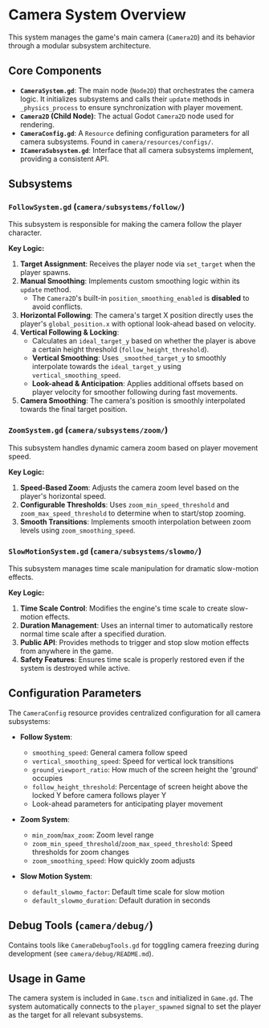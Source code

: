 # Camera System Overview

This system manages the game's main camera (`Camera2D`) and its behavior through a modular subsystem architecture.

## Core Components

-   **`CameraSystem.gd`**: The main node (`Node2D`) that orchestrates the camera logic. It initializes subsystems and calls their `update` methods in `_physics_process` to ensure synchronization with player movement.
-   **`Camera2D` (Child Node)**: The actual Godot `Camera2D` node used for rendering.
-   **`CameraConfig.gd`**: A `Resource` defining configuration parameters for all camera subsystems. Found in `camera/resources/configs/`.
-   **`ICameraSubsystem.gd`**: Interface that all camera subsystems implement, providing a consistent API.

## Subsystems

### `FollowSystem.gd` (`camera/subsystems/follow/`)

This subsystem is responsible for making the camera follow the player character.

**Key Logic:**

1.  **Target Assignment**: Receives the player node via `set_target` when the player spawns.
2.  **Manual Smoothing**: Implements custom smoothing logic within its `update` method.
    -   The `Camera2D`'s built-in `position_smoothing_enabled` is **disabled** to avoid conflicts.
3.  **Horizontal Following**: The camera's target X position directly uses the player's `global_position.x` with optional look-ahead based on velocity.
4.  **Vertical Following & Locking**:
    -   Calculates an `ideal_target_y` based on whether the player is above a certain height threshold (`follow_height_threshold`).
    -   **Vertical Smoothing**: Uses `_smoothed_target_y` to smoothly interpolate towards the `ideal_target_y` using `vertical_smoothing_speed`.
    -   **Look-ahead & Anticipation**: Applies additional offsets based on player velocity for smoother following during fast movements.
5.  **Camera Smoothing**: The camera's position is smoothly interpolated towards the final target position.

### `ZoomSystem.gd` (`camera/subsystems/zoom/`)

This subsystem handles dynamic camera zoom based on player movement speed.

**Key Logic:**

1. **Speed-Based Zoom**: Adjusts the camera zoom level based on the player's horizontal speed.
2. **Configurable Thresholds**: Uses `zoom_min_speed_threshold` and `zoom_max_speed_threshold` to determine when to start/stop zooming.
3. **Smooth Transitions**: Implements smooth interpolation between zoom levels using `zoom_smoothing_speed`.

### `SlowMotionSystem.gd` (`camera/subsystems/slowmo/`)

This subsystem manages time scale manipulation for dramatic slow-motion effects.

**Key Logic:**

1. **Time Scale Control**: Modifies the engine's time scale to create slow-motion effects.
2. **Duration Management**: Uses an internal timer to automatically restore normal time scale after a specified duration.
3. **Public API**: Provides methods to trigger and stop slow motion effects from anywhere in the game.
4. **Safety Features**: Ensures time scale is properly restored even if the system is destroyed while active.

## Configuration Parameters

The `CameraConfig` resource provides centralized configuration for all camera subsystems:

- **Follow System**:
  - `smoothing_speed`: General camera follow speed
  - `vertical_smoothing_speed`: Speed for vertical lock transitions
  - `ground_viewport_ratio`: How much of the screen height the 'ground' occupies
  - `follow_height_threshold`: Percentage of screen height above the locked Y before camera follows player Y
  - Look-ahead parameters for anticipating player movement

- **Zoom System**:
  - `min_zoom`/`max_zoom`: Zoom level range
  - `zoom_min_speed_threshold`/`zoom_max_speed_threshold`: Speed thresholds for zoom changes
  - `zoom_smoothing_speed`: How quickly zoom adjusts

- **Slow Motion System**:
  - `default_slowmo_factor`: Default time scale for slow motion
  - `default_slowmo_duration`: Default duration in seconds

## Debug Tools (`camera/debug/`)

Contains tools like `CameraDebugTools.gd` for toggling camera freezing during development (see `camera/debug/README.md`).

## Usage in Game

The camera system is included in `Game.tscn` and initialized in `Game.gd`. The system automatically connects to the `player_spawned` signal to set the player as the target for all relevant subsystems.

